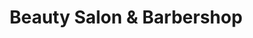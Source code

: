 ---
title: "Beauty Salon & Barbershop"
url: /baguio/beauty-salon-and-barbershop-cordillera-road/
shop: beauty
---
